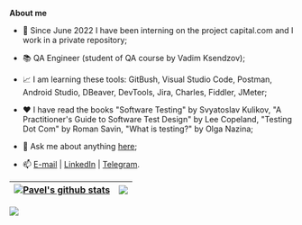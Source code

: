 **About me**

- 💼 Since June 2022 I have been interning on the project capital.com and I work in a private repository;

- 📚 QA Engineer (student of QA course by Vadim Ksendzov);

- 📈 I am learning these tools: GitBush, Visual Studio Code, Postman, Android Studio, DBeaver, DevTools, Jira, Charles, Fiddler, JMeter;

- ❤️ I have read the books "Software Testing" by Svyatoslav Kulikov, "A Practitioner's Guide to Software Test Design" by Lee Copeland, "Testing Dot Com" by Roman Savin, "What is testing?" by Olga Nazina;

- 💬 Ask me about anything [here](https://t.me/rn_strshchnk);

- 📫 [E-mail][email] | [LinkedIn][in] | [Telegram][tg].

[email]: <mailto:straschenko13@mail.ru>
[in]: <https://www.linkedin.com/in/rnstrshchnk/>
[tg]: <https://t.me/rn_strshchnk>

| <a href="https://github.com/rnstrshchnk/github-readme-stats"><img align="center" src="https://github-readme-stats.vercel.app/api?username=rnstrshchnk&show_icons=true&include_all_commits=true&theme=vue&hide_border=true" alt="Pavel's github stats" /></a> | <a href="https://github.com/rnstrshchnk/github-readme-stats"><img align="center" src="https://github-readme-stats.vercel.app/api/top-langs/?username=rnstrshchnk&layout=compact&theme=vue&hide_border=true" /></a> |
| ------------- | ------------- |

![](https://komarev.com/ghpvc/?username=your-github-rnstrshchnk)
